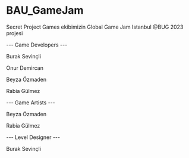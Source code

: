 # BAU_GameJam
Secret Project Games ekibimizin Global Game Jam Istanbul @BUG 2023 projesi

--- Game Developers ---

Burak Sevinçli

Onur Demircan

Beyza Özmaden

Rabia Gülmez

--- Game Artists ---

Beyza Özmaden

Rabia Gülmez

--- Level Designer ---

Burak Sevinçli
